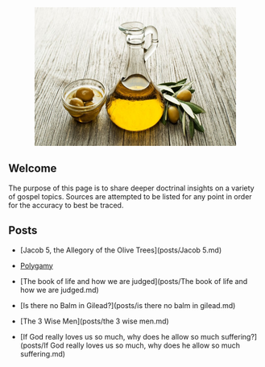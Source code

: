 
<p class="aligncenter">
    <img src="images/gilead.jpg" alt="centered image" width="400" height="275"/>
</p>

<style>
.aligncenter {
    text-align: center;
}
</style>

## Welcome
The purpose of this page is to share deeper doctrinal insights on a variety of gospel topics. Sources are attempted to be listed for any point in order for the accuracy to best be traced. 


## Posts

- [Jacob 5, the Allegory of the Olive Trees](posts/Jacob 5.md)

- [Polygamy](posts/Polygamy.md)

- [The book of life and how we are judged](posts/The book of life and how we are judged.md)

- [Is there no Balm in Gilead?](posts/is there no balm in gilead.md)

- [The 3 Wise Men](posts/the 3 wise men.md)

- [If God really loves us so much, why does he allow so much suffering?](posts/If God really loves us so much, why does he allow so much suffering.md)